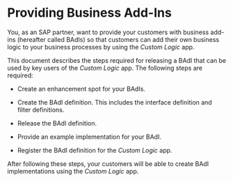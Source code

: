 <!-- loio6747acba018c45c2b88ce0dad8045f29 -->

# Providing Business Add-Ins

You, as an SAP partner, want to provide your customers with business add-ins \(hereafter called BAdIs\) so that customers can add their own business logic to your business processes by using the *Custom Logic* app.

This document describes the steps required for releasing a BAdI that can be used by key users of the *Custom Logic* app. The following steps are required:

-   Create an enhancement spot for your BAdIs.

-   Create the BAdI definition. This includes the interface definition and filter definitions.
-   Release the BAdI definition.
-   Provide an example implementation for your BAdI.
-   Register the BAdI definition for the *Custom Logic* app.

After following these steps, your customers will be able to create BAdI implementations using the *Custom Logic* app.

